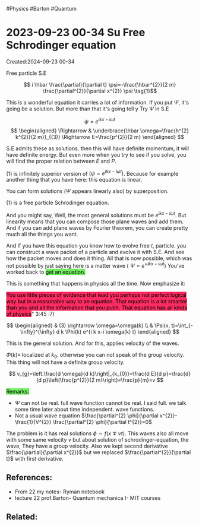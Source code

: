 #Physics #Barton #Quantum 
# 2023-09-23 00-34 Su Free Schrodinger equation
Created:2024-09-23 00-34

Free particle S.E

$$
i \hbar \frac{\partial}{\partial t} \psi=-\frac{\hbar^{2}}{2 m} \frac{\partial^{2}}{\partial x^{2}} \psi
\tag{1}$$

This is a wonderful equation it carries a lot of information. If you put $\Psi$, it's going be a solution. But more than that it's going tell y Try $\Psi$ in S.E

$$\psi=e^{i k x-i \omega t} \tag{2}$$
$$
\begin{aligned}
\Rightarrow & \underbrace{\hbar \omega=\frac{h^{2} k^{2}}{2 m}}_{(3)} \Rightarrow E=\frac{p^{2}}{2 m}
\end{aligned}
$$

S.E admits these as solutions. then this will have definite momentum, it will have definite energy. But even more when you try to see if you solve, you will find the proper relation between $E$ and $P$.

$(1)$ is infinitely superior version of $\left(\psi=e^{i k x-i \omega t}\right)$. Because for example another thing that you have here: this equation is linear.

You can form solutions ($\Psi$ appears linearly also) by superposition.

$(1)$ is a free particle Schrodinger equation.

And you might say, Well, the most general solutions must be $e^{i k x-i \omega t}$.
But linearity means that you can compose those plane waves and add them. And if you can add plane waves by Fourier theorem, you can create pretty much all the things you want.


And If you have this equation you know how to evolve free $t$, particle. you can construct a wave packet of a particle and evolve it with S.E. And see how the packet moves and does it thing. All that is now possible, which was not possible by just saying here is a matter wave ( $\left.\Psi=e^{+i k x-i \omega t}\right)$
You've worked back to <mark style="background: #2BE611A6;">get an equation.</mark>

This is something that happens in physics all the time. Now emphasize it:

<mark style="background: #FF2C61;">You use little pieces of evidence that lead you perhaps not perfect logical way but in a reasonable way to an equation. That equation is a lot smarter than you and all the information that you putin. That equation has all kinds of physics</mark>" 3:45 :7)

$$
\begin{aligned}
& (3) \rightarrow \omega=\omega(k) \\
& \Psi(x, t)=\int_{-\infty}^{\infty} d k \Phi(k) e^{i k x-i \omega(k) t}
\end{aligned}
$$

This is the general solution. And for this, applies velocity of the waves.

$\Phi(k)\equiv$ localized at $k_{0}$. otherwise you can not speak of the group velocity. This thing will not have a definite group velocity.

$$
v_{g}=\left.\frac{d \omega}{d k}\right|_{k_{0}}=\frac{d E}{d p}=\frac{d}{d p}\left(\frac{p^{2}}{2 m}\right)=\frac{p}{m}=v
$$

<mark style="background: #2BE611A6;">Remarks:</mark>

* $\Psi$ can not be real. full wave function cannot be real. I said full. we talk some time later about time independent. wave functions.
* Not a usual wave equation $\frac{\partial^{2} \phi}{\partial x^{2}}-\frac{1}{V^{2}} \frac{\partial^{2} \phi}{\partial t^{2}}=0$

The problem is it has real solutions $\phi \sim f(x \mp v t)$.
This waves also all move with some same velocity $v$ but about solution of schrodinger-equation, the wave, They have a group velocity.
Also we kept second derivative $\frac{\partial}{\partial x^{2}}$ but we replaced $\frac{\partial^{2}}{\partial t}$ with first derivative.


## References:
- From 22 my notes- Ryman notebook
- lecture 22 prof.Barton- Quantum mechanica I- MIT courses

## Related:



